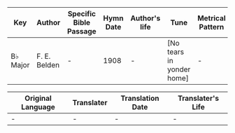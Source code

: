 Key | Author   | Specific Bible Passage     |Hymn Date |Author's life |Tune |Metrical Pattern   |Composer/Source
-- | --------- | ---------------------------|----------|--------------|-----|-------------------|-------------  
B♭ Major |F. E. Belden |- |1908 |- |[No tears in yonder home] |- |-

Original Language | Translater | Translation Date   | Translater's Life  
----------------- | --------- | --------------------|-------------     
\- |- |- |-
